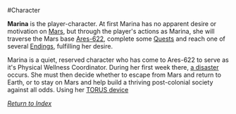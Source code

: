 #Character 

**Marina** is the player-character. At first Marina has no apparent desire or motivation on [Mars](Mars.md), but through the player's actions as Marina, she will traverse the Mars base [Ares-622](Ares-622.md), complete some [Quests](Quests.md) and reach one of several [Endings](Endings.md), fulfilling her desire.

Marina is a quiet, reserved character who has come to Ares-622 to serve as it's Physical Wellness Coordinator. During her first week there, [a disaster](LogosPathogenesis.md) occurs. She must then decide whether to escape from Mars and return to Earth, or to stay on Mars and help build a thriving post-colonial society against all odds. Using her [TORUS device](TORUS.md)


*[Return to Index](index2.md)*
